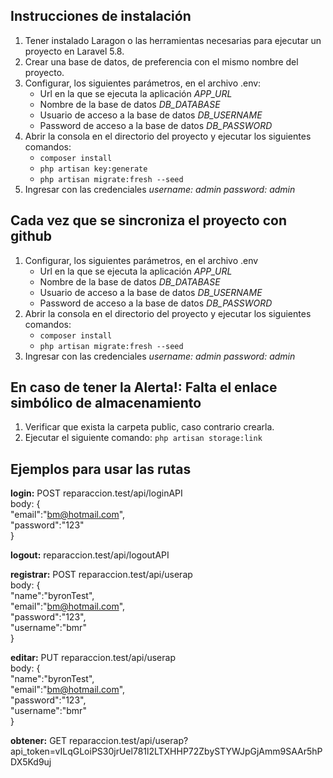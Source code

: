 ## Instrucciones de instalación
1. Tener instalado Laragon o las herramientas necesarias para ejecutar un proyecto en Laravel 5.8.
2. Crear una base de datos, de preferencia con el mismo nombre del proyecto.
3. Configurar, los siguientes parámetros, en el archivo .env:
    - Url en la que se ejecuta la aplicación *APP_URL*
    - Nombre de la base de datos *DB_DATABASE*
    - Usuario de acceso a la base de datos *DB_USERNAME*
    - Password de acceso a la base de datos *DB_PASSWORD*
4. Abrir la consola en el directorio del proyecto y ejecutar los siguientes comandos:
    - `composer install`
    - `php artisan key:generate`
    - `php artisan migrate:fresh --seed`
5. Ingresar con las credenciales 
    *username: admin*
    *password: admin*

## Cada vez que se sincroniza el proyecto con github
1. Configurar, los siguientes parámetros, en el archivo .env
    - Url en la que se ejecuta la aplicación *APP_URL*
    - Nombre de la base de datos *DB_DATABASE*
    - Usuario de acceso a la base de datos *DB_USERNAME*
    - Password de acceso a la base de datos *DB_PASSWORD*
2. Abrir la consola en el directorio del proyecto y ejecutar los siguientes comandos:
    - `composer install`
    - `php artisan migrate:fresh --seed`
3. Ingresar con las credenciales 
    *username: admin*
    *password: admin*

## En caso de tener la Alerta!: Falta el enlace simbólico de almacenamiento
1. Verificar que exista la carpeta public, caso contrario crearla.
2. Ejecutar el siguiente comando: `php artisan storage:link`

## Ejemplos para usar las rutas

**login:** POST reparaccion.test/api/loginAPI  
body: {  
"email":"bm@hotmail.com",  
"password":"123"  
}

**logout:** reparaccion.test/api/logoutAPI

**registrar:** POST reparaccion.test/api/userap  
body: {  
"name":"byronTest",  
"email":"bm@hotmail.com",  
"password":"123",  
"username":"bmr"  
}

**editar:** PUT reparaccion.test/api/userap  
body: {  
"name":"byronTest",  
"email":"bm@hotmail.com",  
"password":"123",  
"username":"bmr"  
}

**obtener:** GET reparaccion.test/api/userap?api_token=vILqGLoiPS30jrUel781l2LTXHHP72ZbySTYWJpGjAmm9SAAr5hPDX5Kd9uj